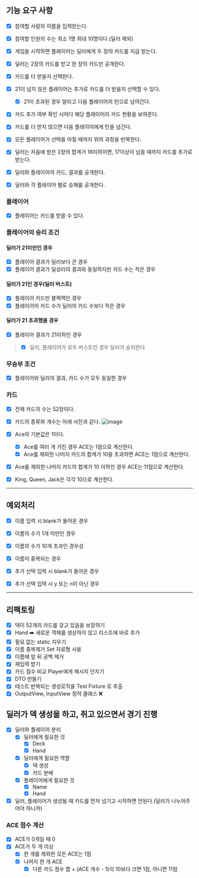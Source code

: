 ## 기능 요구 사항

- [x] 참여할 사람의 이름을 입력받는다.
- [x] 참여할 인원의 수는 최소 1명 최대 10명이다.(딜러 제외)

- [x] 게임을 시작하면 플레이어는 딜러에게 두 장의 카드를 지급 받는다.
- [x] 딜러는 2장의 카드를 받고 한 장의 카드만 공개한다.

- [x] 카드를 더 받을지 선택한다.
- [x] 21이 넘지 않은 플레이어는 추가로 카드를 더 받을지 선택할 수 있다.
    - [x] 21이 초과된 경우 알리고 다음 플레이어의 턴으로 넘어간다.
- [x] 카드 추가 여부 확인 시마다 해당 플레이어의 카드 현황을 보여준다.
- [x] 카드를 더 받지 않으면 다음 플레이어에게 턴을 넘긴다.
- [x] 모든 플레이어가 선택을 마칠 때까지 위의 과정을 반복한다.

- [x] 딜러는 처음에 받은 2장의 합계가 16이하이면, 17이상이 넘을 때까지 카드를 추가로 받는다.

- [x] 딜러와 플레이어의 카드, 결과를 공개한다.
- [x] 딜러와 각 플레이어 별로 승패를 공개한다.

### 플레이어

- [x] 플레이어는 카드를 받을 수 있다.

### 플레이어의 승리 조건

#### 딜러가 21미만인 경우

- [x] 플레이어 결과가 딜러보다 큰 경우
- [x] 플레이어 결과가 딜성러의 결과와 동일하지만 카드 수는 적은 경우

#### 딜러가 21인 경우(딜러 버스트)

- [x] 플레이어 카드만 블랙잭인 경우
- [x] 플레이어의 카드 수가 딜러의 카드 수보다 적은 경우

#### 딜러가 21 초과했을 경우

- [x] 플레이어 결과가 21이하인 경우

> - [x] 딜러, 플레이어가 모두 버스트인 경우 딜러가 승리한다

### 무승부 조건

- [x] 플레이어와 딜러의 결과, 카드 수가 모두 동일한 경우

### 카드

- [x] 전체 카드의 수는 52장이다.
- [x] 카드의 종류와 개수는 아래 사진과 같다.
  ![image](https://github.com/jminkkk/java-blackjack/assets/102847513/5e4a056f-136d-429d-b9b5-6819c2684726)

- [x] Ace의 기본값은 1이다.
    - [x] Ace를 여러 개 가진 경우 ACE는 1점으로 계산한다.
    - [x] Ace를 제외한 나머지 카드의 합계가 10을 초과하면 ACE는 1점으로 계산한다.
- [x] Ace를 제외한 나머지 카드의 합계가 10 이하인 경우 ACE는 11점으로 계산한다.
- [x] King, Queen, Jack은 각각 10으로 계산한다.

---

## 예외처리

- [x] 이름 입력 시 blank가 들어온 경우
- [x] 이름의 수가 1개 미만인 경우
- [x] 이름의 수가 10개 초과인 경우성
- [x] 이름이 중복되는 경우

- [x] 추가 선택 입력 시 blank가 들어온 경우
- [x] 추가 선택 입력 시 y 또는 n이 아닌 경우

---

## 리팩토링

- [x] 덱이 52개의 카드를 갖고 있음을 보장하기
- [x] Hand ➡️ 새로운 객체를 생상하지 않고 리스트에 바로 추가
- [x] 필요 없는 static 지우기
- [x] 이름 중복제거 Set 자료형 사용
- [x] 이름에 앞 뒤 공백 제거
- [x] 재입력 받기
- [x] 카드 점수 비교 Player에게 메시지 던지기
- [x] DTO 만들기
- [x] 테스트 반복되는 생성로직을 Test Fixture 로 추출
- [x] OutputView, InputView 정적 클래스 ❌

## 딜러가 덱 생성을 하고, 쥐고 있으면서 경기 진행
- [x] 딜러와 플레이어 분리
  - [x] 딜러에게 필요한 것
    - [x] Deck
    - [x] Hand
  - [x] 딜러에게 필요한 역할
    - [x] 덱 생성
    - [x] 카드 분배
  - [x] 플레이어에게 필요한 것
    - [x] Name
    - [x] Hand
- [x] 딜러, 플레이어가 생성될 때 카드를 먼저 넘기고 시작하면 안된다.(딜러가 나누어주어야 하니까)

### ACE 점수 계산

- [x] ACE가 0개일 때 0
- [x] ACE가 두 개 이상
  - [x] 한 개를 제외한 모든 ACE는 1점
  - [x] 나머지 한 개 ACE
    - [x] 다른 카드 점수 합 + (ACE 개수 - 1)이 10보다 크면 1점, 아니면 11점
